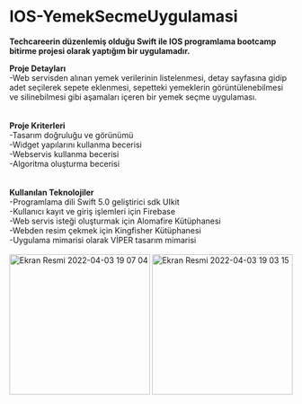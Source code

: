 # IOS-YemekSecmeUygulamasi
<b> Techcareerin düzenlemiş olduğu Swift ile IOS programlama bootcamp bitirme projesi olarak yaptığım bir uygulamadır.</b>

<b>Proje Detayları</b><br>
-Web servisden alınan yemek verilerinin listelenmesi, detay sayfasına gidip adet seçilerek sepete eklenmesi, sepetteki yemeklerin görüntülenebilmesi ve
silinebilmesi gibi aşamaları içeren bir yemek seçme uygulaması.
<br><br><br>
<b>Proje Kriterleri</b><br>
-Tasarım doğruluğu ve görünümü<br>
-Widget yapılarını kullanma becerisi<br>
-Webservis kullanma becerisi<br>
-Algoritma oluşturma becerisi
<br><br><br>
<b>Kullanılan Teknolojiler</b><br>
-Programlama dili Swift 5.0 geliştirici sdk UIkit<br>
-Kullanıcı kayıt ve giriş işlemleri için Firebase<br>
-Web servis isteği oluşturmak için Alomafire Kütüphanesi<br>
-Webden resim çekmek için Kingfisher Kütüphanesi<br>
-Uygulama mimarisi olarak VİPER tasarım mimarisi<br>
<br>
<img width="250" alt="Ekran Resmi 2022-04-03 19 07 04" src="https://user-images.githubusercontent.com/37542511/161437067-fcf0c606-d9ce-4685-be44-cd16cbdf714c.png">
<img width="250" alt="Ekran Resmi 2022-04-03 19 03 15" src="https://user-images.githubusercontent.com/37542511/161436902-3678cf4a-c35a-44f2-9062-bd476cade15e.png">

